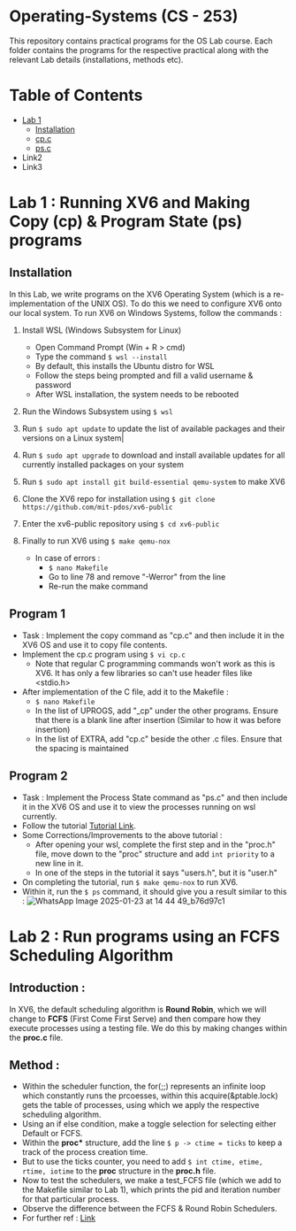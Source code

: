 # Operating-Systems (CS - 253)<br>
This repository contains practical programs for the OS Lab course. Each folder contains the programs for the respective practical along with the relevant Lab details (installations, methods etc).

# Table of Contents 
- [Lab 1](https://github.com/hydro-7/Operating-Systems/blob/main/README.md#lab-1--running-xv6-and-making-copy-cp--program-state-ps-programs)
  - [Installation](https://github.com/hydro-7/Operating-Systems/blob/main/README.md#installation)
  - [cp.c](https://github.com/hydro-7/Operating-Systems/blob/main/README.md#program-1)
  - [ps.c]()
- Link2
- Link3

# Lab 1 : Running XV6 and Making Copy (cp) & Program State (ps) programs

## Installation
In this Lab, we write programs on the XV6 Operating System (which is a re-implementation of the UNIX OS). To do this we need to configure XV6 onto our local system. To run XV6 on Windows Systems, follow the commands :
  1) Install WSL (Windows Subsystem for Linux)
      - Open Command Prompt (Win + R > cmd)
      - Type the command ```$ wsl --install```
      - By default, this installs the Ubuntu distro for WSL
      - Follow the steps being prompted and fill a valid username & password
      - After WSL installation, the system needs to be rebooted
        
  2) Run the Windows Subsystem using ```$ wsl```

  3) Run ```$ sudo apt update``` to update the list of available packages and their versions on a Linux system|

  4) Run ```$ sudo apt upgrade``` to download and install available updates for all currently installed packages on your system

  5) Run ```$ sudo apt install git build-essential qemu-system``` to make XV6

  6) Clone the XV6 repo for installation using ```$ git clone https://github.com/mit-pdos/xv6-public```

  7) Enter the xv6-public repository using ```$ cd xv6-public```

  8) Finally to run XV6 using ```$ make qemu-nox```
     - In case of errors :
       - ```$ nano Makefile```
       - Go to line 78 and remove "-Werror" from the line
       - Re-run the make command

## Program 1
- Task : Implement the copy command as "cp.c" and then include it in the XV6 OS and use it to copy file contents.
- Implement the cp.c program using ```$ vi cp.c```
  - Note that regular C programming commands won't work as this is XV6. It has only a few libraries so can't use header files like <stdio.h>
- After implementation of the C file, add it to the Makefile :
  - ```$ nano Makefile```
  - In the list of UPROGS, add "_cp\" under the other programs. Ensure that there is a blank line after insertion (Similar to how it was before insertion)
  - In the list of EXTRA, add "cp.c" beside the other .c files. Ensure that the spacing is maintained

 ## Program 2
- Task : Implement the Process State command as "ps.c" and then include it in the XV6 OS and use it to view the processes running on wsl currently.
- Follow the tutorial [Tutorial Link](https://medium.com/@harshalshree03/xv6-implementing-ps-nice-system-calls-and-priority-scheduling-b12fa10494e4).
- Some Corrections/Improvements to the above tutorial :
  - After opening your wsl, complete the first step and in the "proc.h" file, move down to the "proc" structure and add ```int priority``` to a new line in it.
  - In one of the steps in the tutorial it says "users.h", but it is "user.h"
- On completing the tutorial, run ```$ make qemu-nox``` to run XV6.
- Within it, run the ```$ ps``` command, it should give you a result similar to this :
  ![WhatsApp Image 2025-01-23 at 14 44 49_b76d97c1](https://github.com/user-attachments/assets/884c86c6-56ac-479f-bac9-3203ba23ce38)



# Lab 2 : Run programs using an FCFS Scheduling Algorithm 

## Introduction :
In XV6, the default scheduling algorithm is **Round Robin**, which we will change to **FCFS** (First Come First Serve) and then compare how they execute processes using a testing file. We do this by making changes within the **proc.c** file.

## Method :
- Within the scheduler function, the for(;;) represents an infinite loop which constantly runs the prcoesses, within this acquire(&ptable.lock) gets the table of processes, using which we apply the respective scheduling algorithm.
- Using an if else condition, make a toggle selection for selecting either Default or FCFS.
- Within the **proc\*** structure, add the line ```$ p -> ctime = ticks``` to keep a track of the process creation time.
- But to use the ticks counter, you need to add ```$ int ctime, etime, rtime, iotime``` to the **proc** structure in the **proc.h** file.
- Now to test the schedulers, we make a test_FCFS file (which we add to the Makefile similar to Lab 1), which prints the pid and iteration number for that particular process.
- Observe the difference between the FCFS & Round Robin Schedulers.
- For further ref : [Link](https://github.com/Akshat-Goyal/Customized-xv6-OS/blob/master/xv6/proc.c)
